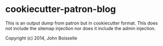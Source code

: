 # cookiecutter-patron-blog

This is an output dump from patron but in cookiecutter format.
This does not include the sitemap injection nor does it include the admin 
injection.

Copyright (c) 2014, John Boisselle
